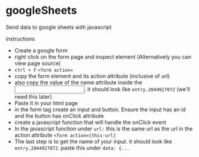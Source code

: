 # googleSheets

Send data to google sheets with javascript

instructions
* Create a google form
* right click on the form page and inspect element (Alternatively you can view page source)
* `ctrl + F` `<form action=`
* copy the form element and its action attribute (inclusive of url)
* also copy the value of the name attribute inside the <input>. it should look like `entry.2044927072` (we'll need this later)
* Paste it in your html page
* in the form tag create an input and button. Ensure the input has an id and the button has onClick attribute
* create a javascript function that will handle the onClick event
* In the javascript function under `url:` this is the same url as the url in the action attribute `<form action=[this-url]`
* The last step is to get the name of your input. it should look like `entry.2044927072`. paste this under `data: {...`
